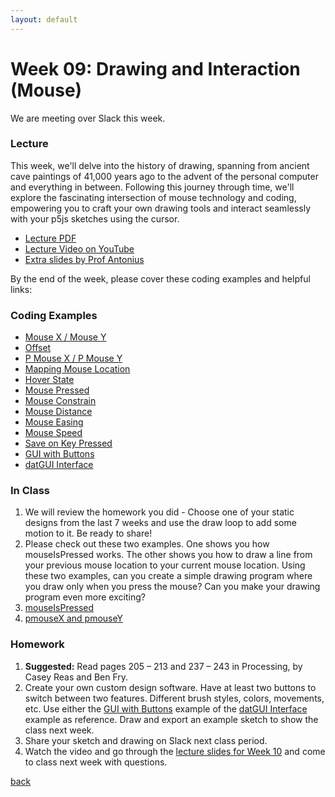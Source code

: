 ```yaml
---
layout: default
---
```


# Week 09: Drawing and Interaction (Mouse)

We are meeting over Slack this week.

### Lecture
This week, we'll delve into the history of drawing, spanning from ancient cave paintings of 41,000 years ago to the advent of the personal computer and everything in between. Following this journey through time, we'll explore the fascinating intersection of mouse technology and coding, empowering you to craft your own drawing tools and interact seamlessly with your p5js sketches using the cursor.

- [Lecture PDF](https://teaching-files.s3.us-east-2.amazonaws.com/creativecoding/lectures/creativecoding_week09.pdf)
- [Lecture Video on YouTube](https://youtu.be/IKFoGM6bau8)
- [Extra slides by Prof Antonius](https://docs.google.com/presentation/d/1S3TSS57eizLxIUuDC62yQgRDzr0bLG6Mg4YakWNsIiI/edit?usp=sharing)

By the end of the week, please cover these coding examples and helpful links:

### Coding Examples

- [Mouse X / Mouse Y](https://editor.p5js.org/dannewoo/sketches/bbxFq7aF0)
- [Offset](https://editor.p5js.org/dannewoo/sketches/SqKofr0G9)
- [P Mouse X / P Mouse Y](https://editor.p5js.org/dannewoo/sketches/Xt6df3mv1)
- [Mapping Mouse Location](https://editor.p5js.org/dannewoo/sketches/SePH7qFYl)
- [Hover State](https://editor.p5js.org/dannewoo/sketches/P84OORnj9)
- [Mouse Pressed](https://editor.p5js.org/dannewoo/sketches/As2s4hiZO)
- [Mouse Constrain](https://editor.p5js.org/dannewoo/sketches/QOX-TIQ2r)
- [Mouse Distance](https://editor.p5js.org/dannewoo/sketches/bDHfUhwdS)
- [Mouse Easing](https://editor.p5js.org/dannewoo/sketches/tFG3VHXvJ)
- [Mouse Speed](https://editor.p5js.org/dannewoo/sketches/APSirYLbq)
- [Save on Key Pressed](https://editor.p5js.org/dannewoo/sketches/n_1tsy8mM)
- [GUI with Buttons](https://editor.p5js.org/dannewoo/sketches/NGX1I2Fnx)
- [datGUI Interface](https://editor.p5js.org/dannewoo/sketches/d5B6yd4N3)

### In Class
1. We will review the homework you did - Choose one of your static designs from the last 7 weeks and use the draw loop to add some motion to it. Be ready to share!
2. Please check out these two examples. One shows you how mouseIsPressed works. The other shows you how to draw a line from your previous mouse location to your current mouse location. Using these two examples, can you create a simple drawing program where you draw only when you press the mouse? Can you make your drawing program even more exciting?
3. [mouseIsPressed](https://editor.p5js.org/awcuny/sketches/CjAZ2E-J6)
4. [pmouseX and pmouseY](https://editor.p5js.org/awcuny/sketches/axsHiJinE)

### Homework 

1. **Suggested:** Read pages 205 – 213 and 237 – 243 in Processing, by Casey Reas and Ben Fry.
2. Create your own custom design software. Have at least two buttons to switch between two features. Different brush styles, colors, movements, etc. Use either the [GUI with Buttons](https://editor.p5js.org/dannewoo/sketches/NGX1I2Fnx) example of the [datGUI Interface](https://editor.p5js.org/dannewoo/sketches/d5B6yd4N3) example as reference. Draw and export an example sketch to show the class next week.
3. Share your sketch and drawing on Slack next class period.
4. Watch the video and go through the [lecture slides for Week 10](https://teaching-files.s3.us-east-2.amazonaws.com/creativecoding/lectures/creativecoding_week09.pdf) and come to class next week with questions.

[back](./)
